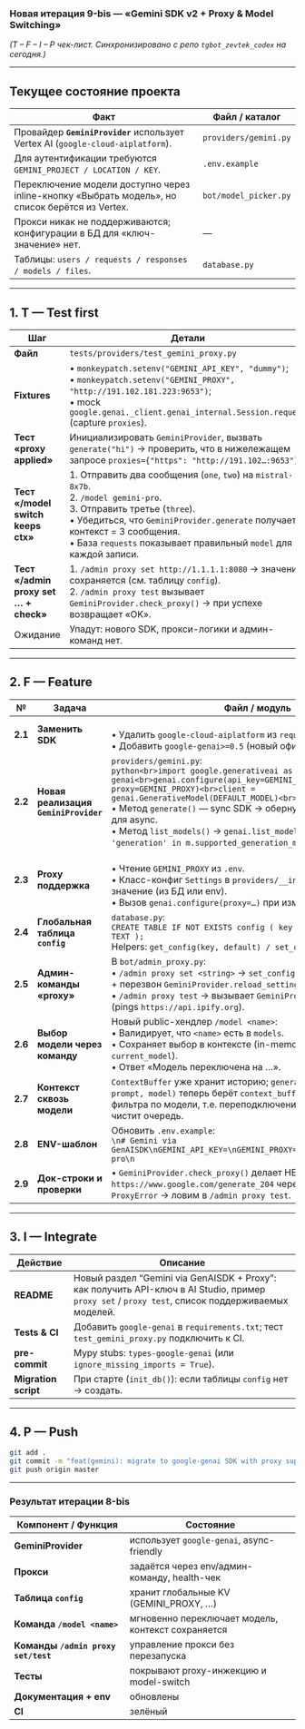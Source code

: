 ### **Новая итерация 9-bis — «Gemini SDK v2 + Proxy & Model Switching»**

*(T – F – I – P чек-лист. Синхронизировано с репо `tgbot_zevtek_codex` на сегодня.)*

---

## Текущее состояние проекта

| Факт                                                                                            | Файл / каталог        |
| ----------------------------------------------------------------------------------------------- | --------------------- |
| Провайдер **`GeminiProvider`** использует Vertex AI (`google-cloud-aiplatform`).                | `providers/gemini.py` |
| Для аутентификации требуются `GEMINI_PROJECT / LOCATION / KEY`.                                 | `.env.example`        |
| Переключение модели доступно через inline-кнопку «Выбрать модель», но список берётся из Vertex. | `bot/model_picker.py` |
| Прокси никак не поддерживаются; конфигурации в БД для «ключ-значение» нет.                      | —                     |
| Таблицы: `users / requests / responses / models / files`.                                       | `database.py`         |

---

## 1. **T — Test first**

| Шаг                                   | Детали                                                                                                                                                                                                                                                                               |
| ------------------------------------- | ------------------------------------------------------------------------------------------------------------------------------------------------------------------------------------------------------------------------------------------------------------------------------------ |
| **Файл**                              | `tests/providers/test_gemini_proxy.py`                                                                                                                                                                                                                                               |
| **Fixtures**                          | • `monkeypatch.setenv("GEMINI_API_KEY", "dummy")`; <br>• `monkeypatch.setenv("GEMINI_PROXY", "http://191.102.181.223:9653")`; <br>• mock `google.genai._client.genai_internal.Session.request` (capture `proxies`).                                                                  |
| **Тест «proxy applied»**              | Инициализировать `GeminiProvider`, вызвать `generate("hi")` → проверить, что в нижележащем запросе `proxies={"https": "http://191.102…:9653"}`.                                                                                                                                      |
| **Тест «/model switch keeps ctx»**    | 1. Отправить два сообщения (`one`, `two`) на `mistral-8x7b`.<br>2. `/model gemini-pro`.<br>3. Отправить третье (`three`).<br>   • Убедиться, что `GeminiProvider.generate` получает контекст = 3 сообщения.<br>   • База `requests` показывает правильный `model` для каждой записи. |
| **Тест «/admin proxy set … + check»** | 1. `/admin proxy set http://1.1.1.1:8080` → значение сохраняется (см. таблицу `config`).<br>2. `/admin proxy test` вызывает `GeminiProvider.check_proxy()` → при успехе возвращает «OK».                                                                                             |
| Ожидание                              | Упадут: нового SDK, прокси-логики и админ-команд нет.                                                                                                                                                                                                                                |

---

## 2. **F — Feature**

| №       | Задача                                | Файл / модуль                                                                                                                                                                                                                                                                                                                                                                              |
| ------- | ------------------------------------- | ------------------------------------------------------------------------------------------------------------------------------------------------------------------------------------------------------------------------------------------------------------------------------------------------------------------------------------------------------------------------------------------ |
| **2.1** | **Заменить SDK**                      | <br>• Удалить `google-cloud-aiplatform` из `requirements.txt`.<br>• Добавить `google-genai>=0.5` (новый официальный).                                                                                                                                                                                                                                                                      |
| **2.2** | **Новая реализация `GeminiProvider`** | `providers/gemini.py`:<br>`python<br>import google.generativeai as genai<br>genai.configure(api_key=GEMINI_API_KEY, proxy=GEMINI_PROXY)<br>client = genai.GenerativeModel(DEFAULT_MODEL)<br>`<br>• Метод `generate()` — sync SDK → обернуть `run_in_threadpool` для async.<br>• Метод `list_models()` → `genai.list_models()` с фильтром `'generation' in m.supported_generation_methods`. |
| **2.3** | **Proxy поддержка**                   | <br>• Чтение `GEMINI_PROXY` из `.env`.<br>• Класс-конфиг `Settings` в `providers/__init__.py` хранит текущее значение (из БД или env).<br>• Вызов `genai.configure(proxy=…)` при изменении.                                                                                                                                                                                                |
| **2.4** | **Глобальная таблица `config`**       | `database.py`:<br>`CREATE TABLE IF NOT EXISTS config ( key TEXT PRIMARY KEY, value TEXT );`<br>Helpers: `get_config(key, default) / set_config(key, value)`.                                                                                                                                                                                                                               |
| **2.5** | **Админ-команды «proxy»**             | В `bot/admin_proxy.py`:<br>• `/admin proxy set <string>` → `set_config("GEMINI_PROXY", value)` + перезвон `GeminiProvider.reload_settings()`.<br>• `/admin proxy test` → вызывает `GeminiProvider.check_proxy()` (pings `https://api.ipify.org`).                                                                                                                                          |
| **2.6** | **Выбор модели через команду**        | Новый public-хендлер `/model <name>`:<br>• Валидирует, что `<name>` есть в `models`.<br>• Сохраняет выбор в контексте (in-memory dict `chat_id → current_model`).<br>• Ответ «Модель переключена на …».                                                                                                                                                                                    |
| **2.7** | **Контекст сквозь модели**            | `ContextBuffer` уже хранит историю; `generate_reply(chat_id, prompt, model)` теперь берёт `context_buffer.get(chat_id)` без фильтра по модели, т.е. переподключение модели никак не чистит очередь.                                                                                                                                                                                        |
| **2.8** | **ENV-шаблон**                        | Обновить `.env.example`:<br>`\n# Gemini via GenAISDK\nGEMINI_API_KEY=\nGEMINI_PROXY=\nDEFAULT_MODEL=gemini-pro\n`                                                                                                                                                                                                                                                                          |
| **2.9** | **Док-строки и проверки**             | • `GeminiProvider.check_proxy()` делает HEAD `https://www.google.com/generate_204` через proxy; кидает `ProxyError` → ловим в `/admin proxy test`.                                                                                                                                                                                                                                         |

---

## 3. **I — Integrate**

| Действие             | Описание                                                                                                                                         |
| -------------------- | ------------------------------------------------------------------------------------------------------------------------------------------------ |
| **README**           | Новый раздел “Gemini via GenAISDK + Proxy”: как получить API-ключ в AI Studio, пример `proxy set` / `proxy test`, список поддерживаемых моделей. |
| **Tests & CI**       | Добавить `google-genai` в `requirements.txt`; тест `test_gemini_proxy.py` подключить к CI.                                                       |
| **pre-commit**       | Mypy stubs: `types-google-genai` (или `ignore_missing_imports = True`).                                                                          |
| **Migration script** | При старте (`init_db()`): если таблицы `config` нет → создать.                                                                                   |

---

## 4. **P — Push**

```bash
git add .
git commit -m "feat(gemini): migrate to google-genai SDK with proxy support and runtime model switch"
git push origin master
```

---

### Результат итерации 8-bis

| Компонент / Функция                 | Состояние                                          |
| ----------------------------------- | -------------------------------------------------- |
| **GeminiProvider**                  | использует `google-genai`, async-friendly          |
| **Прокси**                          | задаётся через env/админ-команду, health-чек       |
| **Таблица `config`**                | хранит глобальные KV (GEMINI\_PROXY, …)            |
| **Команда `/model <name>`**         | мгновенно переключает модель, контекст сохраняется |
| **Команды `/admin proxy set/test`** | управление прокси без перезапуска                  |
| **Тесты**                           | покрывают proxy-инжекцию и model-switch            |
| **Документация + env**              | обновлены                                          |
| **CI**                              | зелёный                                            |


